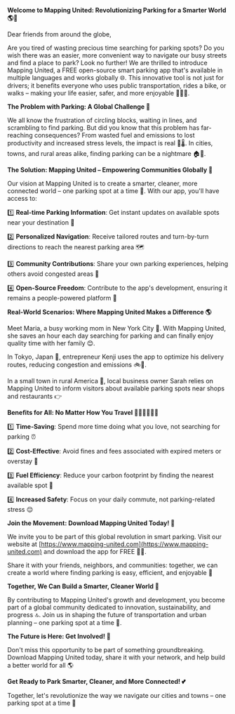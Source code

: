 **Welcome to Mapping United: Revolutionizing Parking for a Smarter World 🌎🚗**

Dear friends from around the globe,

Are you tired of wasting precious time searching for parking spots? Do you wish there was an easier, more convenient way to navigate our busy streets and find a place to park? Look no further! We are thrilled to introduce Mapping United, a FREE open-source smart parking app that's available in multiple languages and works globally 🌐. This innovative tool is not just for drivers; it benefits everyone who uses public transportation, rides a bike, or walks – making your life easier, safer, and more enjoyable 🚴‍♂️🚌.

**The Problem with Parking: A Global Challenge 🤔**

We all know the frustration of circling blocks, waiting in lines, and scrambling to find parking. But did you know that this problem has far-reaching consequences? From wasted fuel and emissions to lost productivity and increased stress levels, the impact is real 💸🌡️. In cities, towns, and rural areas alike, finding parking can be a nightmare 🏠🚗.

**The Solution: Mapping United – Empowering Communities Globally 🌟**

Our vision at Mapping United is to create a smarter, cleaner, more connected world – one parking spot at a time 💪. With our app, you'll have access to:

1️⃣ **Real-time Parking Information**: Get instant updates on available spots near your destination 📍

2️⃣ **Personalized Navigation**: Receive tailored routes and turn-by-turn directions to reach the nearest parking area 🗺️

3️⃣ **Community Contributions**: Share your own parking experiences, helping others avoid congested areas 🤝

4️⃣ **Open-Source Freedom**: Contribute to the app's development, ensuring it remains a people-powered platform 🌈

**Real-World Scenarios: Where Mapping United Makes a Difference 🌎**

Meet Maria, a busy working mom in New York City 🗽️. With Mapping United, she saves an hour each day searching for parking and can finally enjoy quality time with her family 😊.

In Tokyo, Japan 🗼️, entrepreneur Kenji uses the app to optimize his delivery routes, reducing congestion and emissions 🚲💨.

In a small town in rural America 🌄, local business owner Sarah relies on Mapping United to inform visitors about available parking spots near shops and restaurants 👉

**Benefits for All: No Matter How You Travel 🚗🚌🚴‍♂️🏃‍♀️**

1️⃣ **Time-Saving**: Spend more time doing what you love, not searching for parking ⏰

2️⃣ **Cost-Effective**: Avoid fines and fees associated with expired meters or overstay 🤑

3️⃣ **Fuel Efficiency**: Reduce your carbon footprint by finding the nearest available spot 🔋

4️⃣ **Increased Safety**: Focus on your daily commute, not parking-related stress 😌

**Join the Movement: Download Mapping United Today! 📲**

We invite you to be part of this global revolution in smart parking. Visit our website at [https://www.mapping-united.com](https://www.mapping-united.com) and download the app for FREE 💸🎁.

Share it with your friends, neighbors, and communities: together, we can create a world where finding parking is easy, efficient, and enjoyable 🌈

**Together, We Can Build a Smarter, Cleaner World 🌟**

By contributing to Mapping United's growth and development, you become part of a global community dedicated to innovation, sustainability, and progress 🔝. Join us in shaping the future of transportation and urban planning – one parking spot at a time 💪.

**The Future is Here: Get Involved! 🚀**

Don't miss this opportunity to be part of something groundbreaking. Download Mapping United today, share it with your network, and help build a better world for all 🌎

**Get Ready to Park Smarter, Cleaner, and More Connected! 💕**

Together, let's revolutionize the way we navigate our cities and towns – one parking spot at a time 🚀